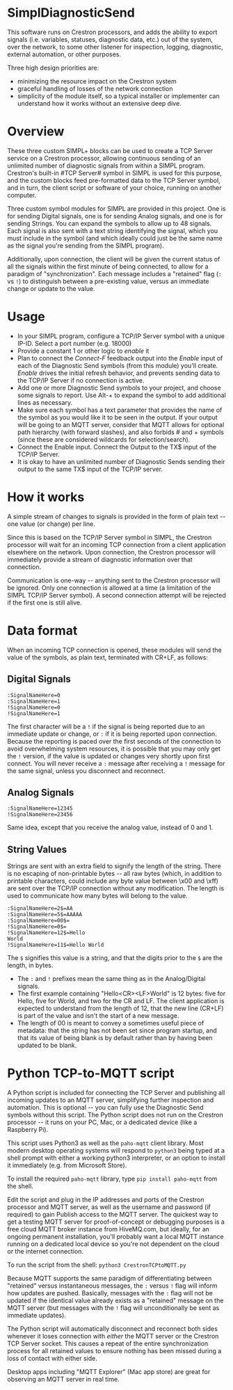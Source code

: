 # SimplDiagnosticSend

This software runs on Crestron processors, and adds the ability to export signals (i.e. variables,
statuses, diagnostic data, etc.) out of the system, over the network, to some other listener for
inspection, logging, diagnostic, external automation, or other purposes.

Three high design priorities are:
* minimizing the resource impact on the Crestron system
* graceful handling of losses of the network connection
* simplicity of the module itself, so a typical installer or implementer can understand how it works without an extensive deep dive.

# Overview

These three custom SIMPL+ blocks can be used to create a TCP Server service on a Crestron processor, allowing
continuous sending of an unlimited number of diagnostic signals from within a SIMPL program.  Crestron's
built-in #TCP Server# symbol in SIMPL is used for this purpose, and the custom blocks feed pre-formatted
data to the TCP Server symbol, and in turn, the client script or software of your choice, running on another
computer.

Three custom symbol modules for SIMPL are provided in this project.
One is for sending Digital signals, one is for sending Analog signals, and one is for sending Strings.
You can expand the symbols to allow up to 48 signals.  Each signal is also sent with a text string identifying
the signal, which you must include in the symbol (and which ideally could just be the same name as the signal
you're sending from the SIMPL program).

Additionally, upon connection, the client will be given the current status of all the signals within
the first minute of being connected, to allow for a paradigm of "synchronization".  Each message includes a
"retained" flag (```:``` vs ```!```) to distinguish between a pre-existing value, versus an immediate change
or update to the value.

# Usage

* In your SIMPL program, configure a TCP/IP Server symbol with a unique IP-ID.  Select a port number (e.g. 18000)
* Provide a constant 1 or other logic to _enable_ it
* Plan to connect the _Connect-F_ feedback output into the _Enable_ input
  of each of the Diagnostic Send symbols (from this module) you'll create.  _Enable_ drives the initial refresh behavior,
  and prevents sending data to the TCP/IP Server if no connection is active.
* Add one or more Diagnostic Send symbols to your project, and choose some signals to report.  Use Alt-+ to expand
  the symbol to add additional lines as necessary.
* Make sure each symbol has a text parameter that provides the name of the symbol as you would like it to be seen
  in the output.  If your output will be going to an MQTT server, consider that MQTT allows for optional path hierarchy (with
  forward slashes), and also forbids # and + symbols (since these are considered wildcards for selection/search).
* Connect the Enable input.  Connect the Output to the TX$ input of the TCP/IP Server.
* It is okay to have an unlimited number of Diagnostic Sends sending their output to the same TX$ input of the
  TCP/IP server.


# How it works

A simple stream of changes to signals is provided in the form of plain text -- one value (or change) per line.

Since this is based on the TCP/IP Server symbol in SIMPL, the Crestron processor will wait for an incoming TCP connection
from a client application elsewhere on the network.  Upon connection, the Crestron processor will immediately
provide a stream of diagnostic information over that connection.

Communication is one-way -- anything sent to the Crestron processor will be ignored.
Only one connection is allowed at a time (a limitation of the SIMPL TCP/IP Server symbol).
A second connection attempt will be rejected if the first one is still alive.

# Data format

When an incoming TCP connection is opened, these modules will send the value of the symbols, as plain text,
terminated with CR+LF, as follows:

## Digital Signals

```
:SignalNameHere=0
:SignalNameHere=1
!SignalNameHere=0
!SignalNameHere=1
```

The first character will be a ```!``` if the signal is being reported due to an immediate update or change,
or ```:``` if it is being reported upon connection.  Because the reporting is paced over the first seconds
of the connection to avoid overwhelming system resources,
it is possible that you may only get the ```!``` version, if the value is updated or changes
very shortly upon first connect.  You will never receive a ```:``` message after receiving a ```!``` message
for the same signal, unless you disconnect and reconnect.

## Analog Signals

```
:SignalNameHere=12345
!SignalNameHere=23456
````

Same idea, except that you receive the analog value, instead of 0 and 1.

## String Values

Strings are sent with an extra field to signify the length of the string.  There is no escaping of non-printable
bytes -- all raw bytes (which, in addition to printable characters, could include any byte value between \x00 and \xff)
are sent over the TCP/IP connection without any modification.  The length is used
to communicate how many bytes will belong to the value.

```
:SignalNameHere=2$=AA
:SignalNameHere=5$=AAAAA
:SignalNameHere=00$=
!SignalNameHere=0$=
!SignalNameHere=12$=Hello
World
!SignalNameHere=11$=Hello World
```

The ```$``` signifies this value is a string, and that the digits prior to the ```$``` are the length, in bytes.

* The ```:``` and ```!``` prefixes mean the same thing as in the Analog/Digital signals.
* The first example containing "Hello&lt;CR&gt;&lt;LF&gt;World" is 12 bytes: five for Hello, five for World, and two for the CR and LF.
  The client application is expected to understand from the length of 12, that the new line (CR+LF) is part of the value
  and isn't the start of a new message.
* The length of 00 is meant to convey a sometimes useful piece of metadata: that the string has not been set since
  program startup, and that its value of being blank is by default rather than by having been updated to be blank.

# Python TCP-to-MQTT script

A Python script is included for connecting the TCP Server and publishing all incoming updates to an MQTT server,
simplifying further inspection and automation.  This is optional -- you can fully use the Diagnostic Send symbols
without this script.  The Python script does not run on the Crestron processor -- it runs on your PC, Mac, or a
dedicated device (like a Raspberry Pi).

This script uses Python3 as well as the ```paho-mqtt``` client library.  Most modern desktop operating systems will respond
to ```python3``` being typed at a shell prompt with either a working python3 interpreter, or an option to install
it immediately (e.g. from Microsoft Store).

To install the required ```paho-mqtt``` library, type ```pip install paho-mqtt``` from the shell.

Edit the script and plug in the IP addresses and ports of the Crestron processor and MQTT server,
as well as the username and password (if required) to gain Publish access to the MQTT server.
The quickest way to get a testing MQTT server for proof-of-concept or debugging purposes is a free cloud MQTT broker instance from
HiveMQ.com, but ideally, for an ongoing permanent installation, you'll probably want a local MQTT
instance running on a dedicated local device so you're not dependent on the cloud or the internet connection.

To run the script from the shell: ```python3 CrestronTCPtoMQTT.py```

Because MQTT supports the same paradigm of differentiating between "retained" versus instantaneous messages,
the ```:``` versus ```!``` flag will inform how updates are pushed.  Basically, messages with the ```:``` flag
will not be updated if the identical value already exists as a "retained" message on the MQTT server
(but messages with the ```!``` flag will unconditionally be sent as immediate updates).

The Python script will automatically disconnect and reconnect both sides whenever it loses connection with
_either_ the MQTT server or the Crestron TCP Server socket.  This causes a repeat
of the entire synchronization process for all retained values to ensure nothing has been missed during
a loss of contact with either side.

Desktop apps including "MQTT Explorer" (Mac app store) are great for observing an MQTT server in real time.
